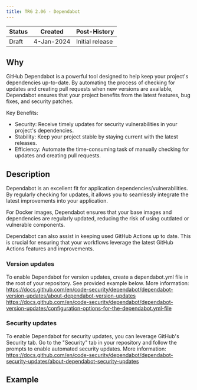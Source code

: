 ```yaml
---
title: TRG 2.06 - Dependabot
---
```


| Status | Created      | Post-History    |
|--------|--------------|-----------------|
| Draft  | 4-Jan-2024   | Initial release |

## Why

GitHub Dependabot is a powerful tool designed to help keep your project's dependencies up-to-date. By automating the process of checking for updates and creating pull requests when new versions are available, Dependabot ensures that your project benefits from the latest features, bug fixes, and security patches.

Key Benefits:

- Security: Receive timely updates for security vulnerabilities in your project's dependencies.
- Stability: Keep your project stable by staying current with the latest releases.
- Efficiency: Automate the time-consuming task of manually checking for updates and creating pull requests.

## Description

Dependabot is an excellent fit for application dependencies/vulnerabilities. By regularly checking for updates, it allows you to seamlessly integrate the latest improvements into your application.

For Docker images, Dependabot ensures that your base images and dependencies are regularly updated, reducing the risk of using outdated or vulnerable components.

Dependabot can also assist in keeping used GitHub Actions up to date. This is crucial for ensuring that your workflows leverage the latest GitHub Actions features and improvements.

### Version updates

To enable Dependabot for version updates, create a dependabot.yml file in the root of your repository. See provided example below.
More information:  
<https://docs.github.com/en/code-security/dependabot/dependabot-version-updates/about-dependabot-version-updates>  
<https://docs.github.com/en/code-security/dependabot/dependabot-version-updates/configuration-options-for-the-dependabot.yml-file>

### Security updates

To enable Dependabot for security updates, you can leverage GitHub's Security tab. Go to the "Security" tab in your repository and follow the prompts to enable automated security updates.
More information:  
<https://docs.github.com/en/code-security/dependabot/dependabot-security-updates/about-dependabot-security-updates>  

## Example
